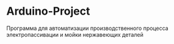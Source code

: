 # Arduino-Project
Программа для автоматизации производственного процесса электропассивации и мойки нержавеющих деталей
